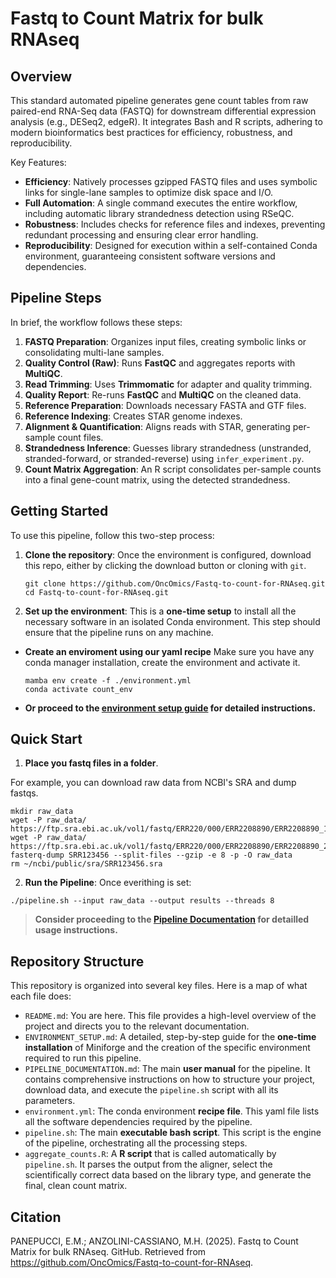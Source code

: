 # Fastq to Count Matrix for bulk RNAseq

## Overview

  This standard automated pipeline generates gene count tables from raw paired-end RNA-Seq data (FASTQ) for downstream differential expression analysis (e.g., DESeq2, edgeR). It integrates Bash and R scripts, adhering to modern bioinformatics best practices for efficiency, robustness, and reproducibility.

Key Features:

*  **Efficiency**: Natively processes gzipped FASTQ files and uses symbolic links for single-lane samples to optimize disk space and I/O.
*  **Full Automation**: A single command executes the entire workflow, including automatic library strandedness detection using RSeQC.
*  **Robustness**: Includes checks for reference files and indexes, preventing redundant processing and ensuring clear error handling.
*  **Reproducibility**: Designed for execution within a self-contained Conda environment, guaranteeing consistent software versions and dependencies.

## Pipeline Steps

In brief, the workflow follows these steps:

1.  **FASTQ Preparation**: Organizes input files, creating symbolic links or consolidating multi-lane samples.
2.  **Quality Control (Raw)**: Runs **FastQC** and aggregates reports with **MultiQC**.
3.  **Read Trimming**: Uses **Trimmomatic** for adapter and quality trimming.
4.  **Quality Report**: Re-runs **FastQC** and **MultiQC** on the cleaned data.
5.  **Reference Preparation**: Downloads necessary FASTA and GTF files.
6.  **Reference Indexing**: Creates STAR genome indexes.
7.  **Alignment & Quantification**: Aligns reads with STAR, generating per-sample count files.
8.  **Strandedness Inference**: Guesses library strandedness (unstranded, stranded-forward, or stranded-reverse) using `infer_experiment.py`.
9.  **Count Matrix Aggregation**: An R script consolidates per-sample counts into a final gene-count matrix, using the detected strandedness.

## Getting Started

To use this pipeline, follow this two-step process:

1.  **Clone the repository**: Once the environment is configured, download this repo, either by clicking the download button or cloning with `git`.

	```
	git clone https://github.com/OncOmics/Fastq-to-count-for-RNAseq.git
	cd Fastq-to-count-for-RNAseq.git
	```

2.  **Set up the environment**: This is a **one-time setup** to install all the necessary software in an isolated Conda environment. This step should ensure that the pipeline runs on any machine.

* **Create an enviroment using our yaml recipe**
Make sure you have any conda manager installation, create the environment and activate it.
	```
	mamba env create -f ./environment.yml
	conda activate count_env
	```
*  **Or proceed to the [environment setup guide](./ENVIRONMENT_SETUP.md) for detailed instructions.**

## Quick Start

1. **Place you fastq files in a folder**.

For example, you can download raw data from NCBI's SRA and dump fastqs.

```
mkdir raw_data
wget -P raw_data/ https://ftp.sra.ebi.ac.uk/vol1/fastq/ERR220/000/ERR2208890/ERR2208890_1.fastq.gz
wget -P raw_data/ https://ftp.sra.ebi.ac.uk/vol1/fastq/ERR220/000/ERR2208890/ERR2208890_2.fastq.gz
fasterq-dump SRR123456 --split-files --gzip -e 8 -p -O raw_data
rm ~/ncbi/public/sra/SRR123456.sra
 ```

2.  **Run the Pipeline**: Once everithing is set:

```
./pipeline.sh --input raw_data --output results --threads 8
```

> **Consider proceeding to the [Pipeline Documentation](./PIPELINE_DOCUMENTATION.md) for detailled usage instructions.**

## Repository Structure

This repository is organized into several key files. Here is a map of what each file does:

*  `README.md`: You are here. This file provides a high-level overview of the project and directs you to the relevant documentation.
*  `ENVIRONMENT_SETUP.md`:  A detailed, step-by-step guide for the **one-time installation** of Miniforge and the creation of the specific environment required to run this pipeline.
*  `PIPELINE_DOCUMENTATION.md`:  The main **user manual** for the pipeline. It contains comprehensive instructions on how to structure your project, download data, and execute the `pipeline.sh` script with all its parameters.
*  `environment.yml`:  The conda environment **recipe file**. This yaml file lists all the software dependencies required by the pipeline.
*  `pipeline.sh`:  The main **executable bash script**. This script is the engine of the pipeline, orchestrating all the processing steps.
*  `aggregate_counts.R`: A **R script** that is called automatically by `pipeline.sh`. It parses the output from the aligner, select the scientifically correct data based on the library type, and generate the final, clean count matrix.

## Citation

PANEPUCCI, E.M.; ANZOLINI-CASSIANO, M.H. (2025). Fastq to Count Matrix for bulk RNAseq. GitHub. Retrieved from https://github.com/OncOmics/Fastq-to-count-for-RNAseq.
